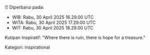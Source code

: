 ⏰ Diperbarui pada:
- WIB: Rabu, 30 April 2025 16.29.00 UTC
- WITA: Rabu, 30 April 2025 17.29.00 UTC
- WIT: Rabu, 30 April 2025 18.29.00 UTC

Kutipan Inspiratif:
"Where there is ruin, there is hope for a treasure."


Kategori: inspirational

